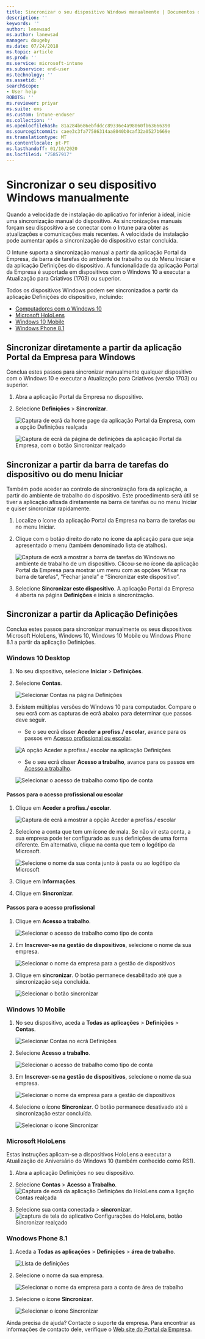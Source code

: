 ```yaml
---
title: Sincronizar o seu dispositivo Windows manualmente | Documentos da Microsoft
description: ''
keywords: ''
author: lenewsad
ms.author: lanewsad
manager: dougeby
ms.date: 07/24/2018
ms.topic: article
ms.prod: ''
ms.service: microsoft-intune
ms.subservice: end-user
ms.technology: ''
ms.assetid: ''
searchScope:
- User help
ROBOTS: ''
ms.reviewer: priyar
ms.suite: ems
ms.custom: intune-enduser
ms.collection: ''
ms.openlocfilehash: 81a284b686ebfddcc89336e4a98060fb63666390
ms.sourcegitcommit: caee3c3fa77586314aa8040b0caf32a0527b669e
ms.translationtype: MT
ms.contentlocale: pt-PT
ms.lasthandoff: 01/10/2020
ms.locfileid: "75857917"
---
```

# <a name="sync-your-windows-device-manually"></a>Sincronizar o seu dispositivo Windows manualmente

Quando a velocidade de instalação do aplicativo for inferior à ideal, inicie uma sincronização manual do dispositivo. As sincronizações manuais forçam seu dispositivo a se conectar com o Intune para obter as atualizações e comunicações mais recentes. A velocidade de instalação pode aumentar após a sincronização do dispositivo estar concluída.

O Intune suporta a sincronização manual a partir da aplicação Portal da Empresa, da barra de tarefas do ambiente de trabalho ou do Menu Iniciar e da aplicação Definições do dispositivo. A funcionalidade da aplicação Portal da Empresa é suportada em dispositivos com o Windows 10 a executar a Atualização para Criativos (1703) ou superior. 

Todos os dispositivos Windows podem ser sincronizados a partir da aplicação Definições do dispositivo, incluindo:

* [Computadores com o Windows 10](#windows-10-desktop)  
* [Microsoft HoloLens](#microsoft-hololens)   
* [Windows 10 Mobile](#windows-10-mobile)  
* [Windows Phone 8.1](#windows-phone-81)    

## <a name="sync-directly-from-company-portal-app-for-windows"></a>Sincronizar diretamente a partir da aplicação Portal da Empresa para Windows
Conclua estes passos para sincronizar manualmente qualquer dispositivo com o Windows 10 e executar a Atualização para Criativos (versão 1703) ou superior.

1. Abra a aplicação Portal da Empresa no dispositivo.

2. Selecione **Definições** > **Sincronizar**.

    ![Captura de ecrã da home page da aplicação Portal da Empresa, com a opção Definições realçada](./media/RS1_homePage_settings_04.png)  
    
    ![Captura de ecrã da página de definições da aplicação Portal da Empresa, com o botão Sincronizar realçado](./media/RS1_settingspage_sync05.png)  

## <a name="sync-from-device-taskbar-or-start-menu"></a>Sincronizar a partir da barra de tarefas do dispositivo ou do menu Iniciar   

Também pode aceder ao controlo de sincronização fora da aplicação, a partir do ambiente de trabalho do dispositivo. Este procedimento será útil se tiver a aplicação afixada diretamente na barra de tarefas ou no menu Iniciar e quiser sincronizar rapidamente.  

1. Localize o ícone da aplicação Portal da Empresa na barra de tarefas ou no menu Iniciar.  
2. Clique com o botão direito do rato no ícone da aplicação para que seja apresentado o menu (também denominado lista de atalhos).  

    ![Captura de ecrã a mostrar a barra de tarefas do Windows no ambiente de trabalho de um dispositivo. Clicou-se no ícone da aplicação Portal da Empresa para mostrar um menu com as opções “Afixar na barra de tarefas”, “Fechar janela” e “Sincronizar este dispositivo”.](./media/sync-device-from-start-menu-1807.png)  

3. Selecione **Sincronizar este dispositivo**. A aplicação Portal da Empresa é aberta na página **Definições** e inicia a sincronização.  

## <a name="sync-from-settings-app"></a>Sincronizar a partir da Aplicação Definições 
Conclua estes passos para sincronizar manualmente os seus dispositivos Microsoft HoloLens, Windows 10, Windows 10 Mobile ou Windows Phone 8.1 a partir da aplicação Definições.  

### <a name="windows-10-desktop"></a>Windows 10 Desktop
1. No seu dispositivo, selecione **Iniciar** > **Definições**.

2. Selecione **Contas**.

    ![Selecionar Contas na página Definições](./media/win10pc-sync-2-settings-accounts.png)  

3. Existem múltiplas versões do Windows 10 para computador. Compare o seu ecrã com as capturas de ecrã abaixo para determinar que passos deve seguir. 

    * Se o seu ecrã disser **Aceder a profiss./ escolar**, avance para os passos em [Acesso profissional ou escolar](#access-work-or-school-steps).

    ![A opção Aceder a profiss./ escolar na aplicação Definições](./media/w10-enroll-rs1-connect-to-work-or-school.png)  

    * Se o seu ecrã disser **Acesso a trabalho**, avance para os passos em [Acesso a trabalho](#work-access-steps).  

    ![Selecionar o acesso de trabalho como tipo de conta](./media/win10pc-sync-3-work-access.png)

#### <a name="access-work-or-school-steps"></a>Passos para o acesso profissional ou escolar

1. Clique em **Aceder a profiss./ escolar**.

    ![Captura de ecrã a mostrar a opção Aceder a profiss./ escolar](./media/w10-enroll-rs1-connect-to-work-or-school.png)  

2. Selecione a conta que tem um ícone de mala. Se não vir esta conta, a sua empresa pode ter configurado as suas definições de uma forma diferente. Em alternativa, clique na conta que tem o logótipo da Microsoft.

     ![Selecione o nome da sua conta junto à pasta ou ao logótipo da Microsoft](./media/win10pc-rs1-sync-info-button.png)

3. Clique em **Informações**. 

4. Clique em **Sincronizar**. 

#### <a name="work-access-steps"></a>Passos para o acesso profissional

1. Clique em **Acesso a trabalho**.

    ![Selecionar o acesso de trabalho como tipo de conta](./media/win10pc-sync-3-work-access.png)

2. Em **Inscrever-se na gestão de dispositivos**, selecione o nome da sua empresa.

    ![Selecionar o nome da empresa para a gestão de dispositivos](./media/win10pc-sync-4-tap-com-name.png)

3. Clique em **sincronizar**. O botão permanece desabilitado até que a sincronização seja concluída.

    ![Selecionar o botão sincronizar](./media/win10pc-sync-5-tap-sync.png)  


### <a name="windows-10-mobile"></a>Windows 10 Mobile

   1. No seu dispositivo, aceda a **Todas as aplicações** > **Definições** > **Contas**.

       ![Selecionar Contas no ecrã Definições](./media/win10m-sync-1-settings-accounts.png)

   2. Selecione **Acesso a trabalho**.

       ![Selecionar o acesso de trabalho como tipo de conta](./media/win10m-sync-2-work-access.png)

   3. Em **Inscrever-se na gestão de dispositivos**, selecione o nome da sua empresa.

       ![Selecionar o nome da empresa para a gestão de dispositivos](./media/win10m-sync-3-tap-comp-name.png)

   4. Selecione o ícone **Sincronizar**. O botão permanece desativado até a sincronização estar concluída.

       ![Selecionar o ícone Sincronizar](./media/win10m-sync-4-tap-sync.png)  
### <a name="microsoft-hololens"></a>Microsoft HoloLens  
Estas instruções aplicam-se a dispositivos HoloLens a executar a Atualização de Aniversário do Windows 10 (também conhecido como RS1). 
1. Abra a aplicação Definições no seu dispositivo.  

2. Selecione **Contas** > **Acesso a Trabalho**.  
    ![Captura de ecrã da aplicação Definições do HoloLens com a ligação Contas realçada](./media/RS1_holoLens_SettingsRS1_Accounts_06.png)  

3. Selecione sua conta conectada > **sincronizar**.  ![captura de tela do aplicativo Configurações do HoloLens, botão Sincronizar realçado](./media/RS1_holoLens_SyncRS1_Sync_08.png)  

### <a name="windows-phone-81"></a>Wnodows Phone 8.1

1. Aceda a **Todas as aplicações** > **Definições** > **área de trabalho**.

    ![Lista de definições](./media/wp81-1-sync-settings-workplace.png)

2. Selecione o nome da sua empresa.

    ![Selecionar o nome da empresa para a conta de área de trabalho](./media/wp81-2-sync-tap-compname.png)

3. Selecione o ícone **Sincronizar**.

    ![Selecionar o ícone Sincronizar](./media/wp81-3-sync-tap-sync-button.png)

Ainda precisa de ajuda? Contacte o suporte da empresa. Para encontrar as informações de contacto dele, verifique o [Web site do Portal da Empresa](https://go.microsoft.com/fwlink/?linkid=2010980).

